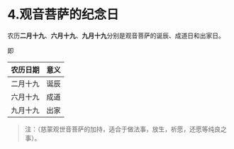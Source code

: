 # 4.观音菩萨的纪念日

农历**二月十九**、**六月十九**、**九月十九**分别是观音菩萨的诞辰、成道日和出家日。

即

| 农历日期 | 意义 |
| :--- | :--- |
| 二月十九 | 诞辰 |
| 六月十九 | 成道 |
| 九月十九 | 出家 |

> 注：（慈蒙观世音菩萨的加持，适合于做法事，放生，祈愿，还愿等纯良之事）。

